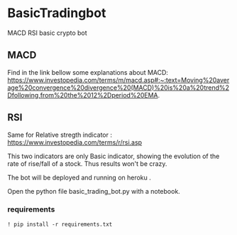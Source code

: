 # BasicTradingbot
MACD  RSI basic crypto bot


## MACD 

Find in the link bellow some explanations about MACD:
https://www.investopedia.com/terms/m/macd.asp#:~:text=Moving%20average%20convergence%20divergence%20(MACD)%20is%20a%20trend%2Dfollowing,from%20the%2012%2Dperiod%20EMA.

## RSI

Same for Relative stregth indicator :
https://www.investopedia.com/terms/r/rsi.asp

This two indicators are only Basic indicator, showing the evolution of the rate of rise/fall of a stock. Thus results won't be crazy.

The bot will be deployed and running on heroku .


Open the python file basic_trading_bot.py with a notebook.

### requirements

```! pip install -r requirements.txt ```
